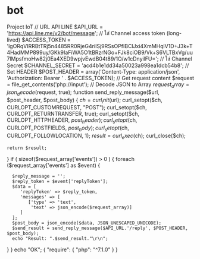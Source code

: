 # bot
Project IoT
// URL API LINE
$API_URL = 'https://api.line.me/v2/bot/message';
// ใส่ Channel access token (long-lived)
$ACCESS_TOKEN = 'lgORqVIRRBtTRj5n4485RR0RjeG4riISj9RSsOPfIBClJxi4XmMHqlV1D+J3k+T4HadMMP899uy/GKk9IaFiWA5O1tBRzrNGo+FJk8ciOB9/Vk+S6VLTBxVg/uu7lMpsfmoHw82j0Ea4XED9wpjvEwdB04t89/1O/w1cDnyilFU=';
// ใส่ Channel Secret
$CHANNEL_SECRET = 'acd4b1e1dd34a50023a998ea1dcb54b8';
// Set HEADER
$POST_HEADER = array('Content-Type: application/json', 'Authorization: Bearer ' . $ACCESS_TOKEN);
// Get request content
$request = file_get_contents('php://input');
// Decode JSON to Array
$request_array = json_decode($request, true);
function send_reply_message($url, $post_header, $post_body)
{
    $ch = curl_init($url);
    curl_setopt($ch, CURLOPT_CUSTOMREQUEST, "POST");
    curl_setopt($ch, CURLOPT_RETURNTRANSFER, true);
    curl_setopt($ch, CURLOPT_HTTPHEADER, $post_header);
    curl_setopt($ch, CURLOPT_POSTFIELDS, $post_body);
    curl_setopt($ch, CURLOPT_FOLLOWLOCATION, 1);
    $result = curl_exec($ch);
    curl_close($ch);

    return $result;
}
if ( sizeof($request_array['events']) > 0 ) {
      foreach ($request_array['events'] as $event) {
      
      $reply_message = '';
      $reply_token = $event['replyToken'];
      $data = [
         'replyToken' => $reply_token,
         'messages' => [
            ['type' => 'text', 
             'text' => json_encode($request_array)]
         ]
      ];
      $post_body = json_encode($data, JSON_UNESCAPED_UNICODE);
      $send_result = send_reply_message($API_URL.'/reply', $POST_HEADER, $post_body);
      echo "Result: ".$send_result."\r\n";
   }
}
echo "OK";
{
   "require": {
       "php": "^7.1.0"
   }
}
